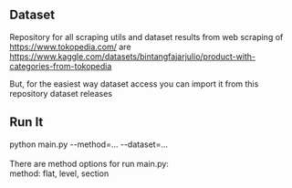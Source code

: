 ## Dataset
Repository for all scraping utils and dataset results from web scraping of https://www.tokopedia.com/ are https://www.kaggle.com/datasets/bintangfajarjulio/product-with-categories-from-tokopedia

But, for the easiest way dataset access you can import it from this repository dataset releases
## Run It
python main.py --method=... --dataset=...</br></br>There are method options for run main.py:</br>method: flat, level, section
